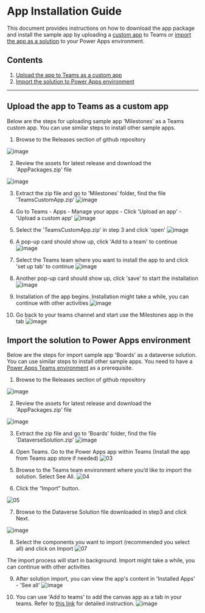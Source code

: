 ﻿# App Installation Guide

This document provides instructions on how to download the app package and install the sample app by uploading a [custom app](https://learn.microsoft.com/en-us/microsoftteams/platform/concepts/deploy-and-publish/apps-upload) to Teams or [import the app as a solution](https://learn.microsoft.com/en-us/power-apps/teams/import-solution-in-teams) to your Power Apps environment.


## Contents 
1. [Upload the app to Teams as a custom app](#p1)
2. [Import the solution to Power Apps environment](#p2)
---

## Upload the app to Teams as a custom app<a name="p1"></a>
Below are the steps for uploading sample app 'Milestones' as a Teams custom app. You can use similar steps to install other sample apps.
1. Browse to the Releases section of github repository 

![image](https://user-images.githubusercontent.com/84343636/210909295-2cd818b2-c77a-4176-9a8b-f0f76b816956.png)


2. Review the assets for latest release and download the 'AppPackages.zip' file 

![image](https://user-images.githubusercontent.com/84343636/210909692-0a65cf3d-7065-4ee3-ac1d-0269d6aac177.png)

3. Extract the zip file and go to 'Milestones' folder, find the file 'TeamsCustomApp.zip'
![image](https://user-images.githubusercontent.com/84343636/210910318-3ddbcd33-ddbb-44d3-a5c9-0d03f758c47f.png)

4. Go to Teams - Apps - Manage your apps - Click 'Upload an app' - 'Upload a custom app'
![image](https://user-images.githubusercontent.com/84343636/210911499-c30a25ff-4cc8-4147-b475-3494550fc2b9.png)

5. Select the 'TeamsCustomApp.zip' in step 3 and click 'open'
![image](https://user-images.githubusercontent.com/84343636/210911862-12d03758-7f0b-4cb3-a9f0-f252e75f928d.png)

6. A pop-up card should show up, click 'Add to a team' to continue
![image](https://user-images.githubusercontent.com/84343636/210911990-7afff477-7daf-4d3e-982a-be76737c264c.png)

7. Select the Teams team where you want to install the app to and click 'set up tab' to continue
![image](https://user-images.githubusercontent.com/84343636/210912245-68315923-b1aa-47be-be5a-4ef0586d7839.png)

8. Another pop-up card should show up, click 'save' to start the installation
![image](https://user-images.githubusercontent.com/84343636/210912436-9b92b438-63ee-458a-b78c-6e9aaaf49b89.png)

9. Installation of the app begins. Installation might take a while, you can continue with other activities
![image](https://user-images.githubusercontent.com/84343636/210912622-977d484e-8f0f-4d8a-a1a2-4c07064a1170.png)

10. Go back to your teams channel and start use the Milestones app in the tab
![image](https://user-images.githubusercontent.com/84343636/210912785-5e5b0048-506f-49dd-8763-5a8403d58dbc.png)


## Import the solution to Power Apps environment<a name="p2"></a>
Below are the steps for import sample app 'Boards' as a dataverse solution. You can use similar steps to install other sample apps.
You need to have a [Power Apps Teams environment](https://learn.microsoft.com/en-us/power-platform/admin/about-teams-environment) as a prerequisite.

1. Browse to the Releases section of github repository 

![image](https://user-images.githubusercontent.com/84343636/210909295-2cd818b2-c77a-4176-9a8b-f0f76b816956.png)


2. Review the assets for latest release and download the 'AppPackages.zip' file 

![image](https://user-images.githubusercontent.com/84343636/210909692-0a65cf3d-7065-4ee3-ac1d-0269d6aac177.png)

3. Extract the zip file and go to 'Boards' folder, find the file 'DataverseSolution.zip'
![image](https://user-images.githubusercontent.com/84343636/210960158-e1c8f9c3-1821-43b7-bd95-63fa51adb858.png)

4. Open Teams. Go to the Power Apps app within Teams (Install the app from Teams app store if needed) 
![03](https://user-images.githubusercontent.com/84343636/210960240-224a9a54-5bd6-40a7-9b09-07af23847027.jpeg)

5. Browse to the Teams team environment where you’d like to import the solution. Select See All. 
![04](https://user-images.githubusercontent.com/84343636/210960269-fec54f92-8d0f-44bc-85b2-1182f6414534.jpeg)

6. Click the “Import” button. 

![05](https://user-images.githubusercontent.com/84343636/210960307-3f03e9f4-8833-4884-bfae-09bfd7a09c81.jpeg)

7. Browse to the Dataverse Solution file downloaded in step3 and click Next. 

![image](https://user-images.githubusercontent.com/84343636/210960530-6d5ac726-1b77-48f3-935d-4ef7312d5b3a.png)

8. Select the components you want to import (recommended you select all) and click on Import 
![07](https://user-images.githubusercontent.com/84343636/210960585-cfbebdb2-82e7-4873-9171-697d7b9e0e87.jpeg)

The import process will start in background. Import might take a while, you can continue with other activities

9. After solution import, you can view the app's content in 'Installed Apps' - 'See all'
![image](https://user-images.githubusercontent.com/84343636/210960714-6c0e86a0-0673-47f4-96b0-b0fdba1bbe11.png)

10. You can use 'Add to teams' to add the canvas app as a tab in your teams. Refer to [this link](https://learn.microsoft.com/en-us/power-apps/teams/embed-teams-app) for detailed instruction.
![image](https://user-images.githubusercontent.com/84343636/210961683-a46ee0e6-b21d-405d-82ac-a71dbd887519.png)


